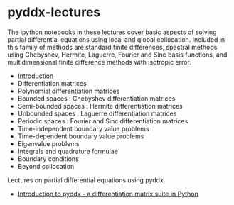 pyddx-lectures
==============

The ipython notebooks in these lectures cover basic aspects of solving partial differential equations using local and global
collocation. Included in this family of methods are standard finite differences, spectral methods using Chebyshev,
Hermite, Laguerre, Fourier and Sinc basis functions, and multidimensional finite difference methods with isotropic error.

* [Introduction](http://nbviewer.ipython.org/github/ronojoy/pyddx-lectures/blob/master/pyddx-Lecture1-Introduction.ipynb)
* Differentiation matrices
* Polynomial differentiation matrices
* Bounded spaces : Chebyshev differentiation matrices
* Semi-bounded spaces : Hermite differentiation matrices 
* Unbounded spaces : Laguerre differentiation matrices
* Periodic spaces : Fourier and Sinc differentiation matrices
* Time-independent boundary value problems
* Time-dependent boundary value problems
* Eigenvalue problems
* Integrals and quadrature formulae
* Boundary conditions
* Beyond collocation




Lectures on partial differential equations using pyddx

* [Introduction to pyddx - a differentiation matrix suite in Python](http://nbviewer.ipython.org/github/ronojoy/pyddx-lectures/blob/master/pyddx-Lecture1-Introduction.ipynb)
